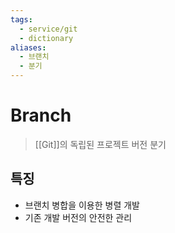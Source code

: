 ```yaml
---
tags:
  - service/git
  - dictionary
aliases:
  - 브랜치
  - 분기
---
```

# Branch
> [[Git]]의 독립된 프로젝트 버전 분기
## 특징
- 브랜치 병합을 이용한 병렬 개발
- 기존 개발 버전의 안전한 관리